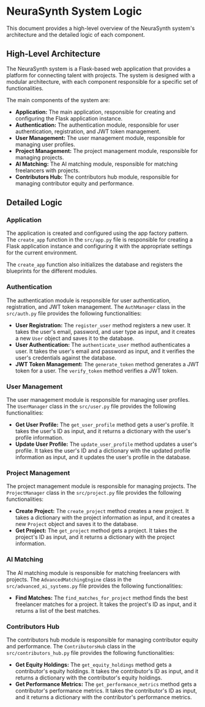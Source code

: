# NeuraSynth System Logic

This document provides a high-level overview of the NeuraSynth system's architecture and the detailed logic of each component.

## High-Level Architecture

The NeuraSynth system is a Flask-based web application that provides a platform for connecting talent with projects. The system is designed with a modular architecture, with each component responsible for a specific set of functionalities.

The main components of the system are:

*   **Application:** The main application, responsible for creating and configuring the Flask application instance.
*   **Authentication:** The authentication module, responsible for user authentication, registration, and JWT token management.
*   **User Management:** The user management module, responsible for managing user profiles.
*   **Project Management:** The project management module, responsible for managing projects.
*   **AI Matching:** The AI matching module, responsible for matching freelancers with projects.
*   **Contributors Hub:** The contributors hub module, responsible for managing contributor equity and performance.

## Detailed Logic

### Application

The application is created and configured using the app factory pattern. The `create_app` function in the `src/app.py` file is responsible for creating a Flask application instance and configuring it with the appropriate settings for the current environment.

The `create_app` function also initializes the database and registers the blueprints for the different modules.

### Authentication

The authentication module is responsible for user authentication, registration, and JWT token management. The `AuthManager` class in the `src/auth.py` file provides the following functionalities:

*   **User Registration:** The `register_user` method registers a new user. It takes the user's email, password, and user type as input, and it creates a new `User` object and saves it to the database.
*   **User Authentication:** The `authenticate_user` method authenticates a user. It takes the user's email and password as input, and it verifies the user's credentials against the database.
*   **JWT Token Management:** The `generate_token` method generates a JWT token for a user. The `verify_token` method verifies a JWT token.

### User Management

The user management module is responsible for managing user profiles. The `UserManager` class in the `src/user.py` file provides the following functionalities:

*   **Get User Profile:** The `get_user_profile` method gets a user's profile. It takes the user's ID as input, and it returns a dictionary with the user's profile information.
*   **Update User Profile:** The `update_user_profile` method updates a user's profile. It takes the user's ID and a dictionary with the updated profile information as input, and it updates the user's profile in the database.

### Project Management

The project management module is responsible for managing projects. The `ProjectManager` class in the `src/project.py` file provides the following functionalities:

*   **Create Project:** The `create_project` method creates a new project. It takes a dictionary with the project information as input, and it creates a new `Project` object and saves it to the database.
*   **Get Project:** The `get_project` method gets a project. It takes the project's ID as input, and it returns a dictionary with the project information.

### AI Matching

The AI matching module is responsible for matching freelancers with projects. The `AdvancedMatchingEngine` class in the `src/advanced_ai_systems.py` file provides the following functionalities:

*   **Find Matches:** The `find_matches_for_project` method finds the best freelancer matches for a project. It takes the project's ID as input, and it returns a list of the best matches.

### Contributors Hub

The contributors hub module is responsible for managing contributor equity and performance. The `ContributorsHub` class in the `src/contributors_hub.py` file provides the following functionalities:

*   **Get Equity Holdings:** The `get_equity_holdings` method gets a contributor's equity holdings. It takes the contributor's ID as input, and it returns a dictionary with the contributor's equity holdings.
*   **Get Performance Metrics:** The `get_performance_metrics` method gets a contributor's performance metrics. It takes the contributor's ID as input, and it returns a dictionary with the contributor's performance metrics.
